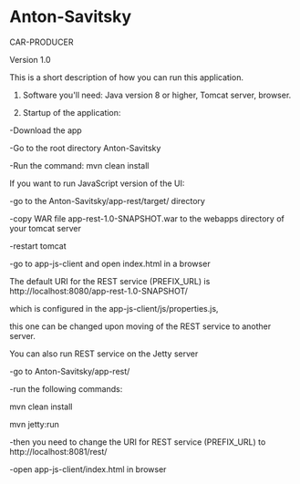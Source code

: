 # Anton-Savitsky

CAR-PRODUCER

Version 1.0

This is a short description of how you can run this application.

1. Software you'll need: Java version 8 or higher, Tomcat server, browser.

2. Startup of the application:

-Download the app

-Go to the root directory Anton-Savitsky

-Run the command: mvn clean install

If you want to run JavaScript version of the UI:

-go to the Anton-Savitsky/app-rest/target/ directory

-copy WAR file app-rest-1.0-SNAPSHOT.war to the webapps directory of your tomcat server

-restart tomcat

-go to app-js-client and open index.html in a browser

The default URI for the REST service (PREFIX_URL) is http://localhost:8080/app-rest-1.0-SNAPSHOT/

which is configured in the app-js-client/js/properties.js,

this one can be changed upon moving of the REST service to another server.

You can also run REST service on the Jetty server

-go to Anton-Savitsky/app-rest/

-run the following commands:

mvn clean install

mvn jetty:run

-then you need to change the URI for REST service (PREFIX_URL) to http://localhost:8081/rest/

-open app-js-client/index.html in browser


